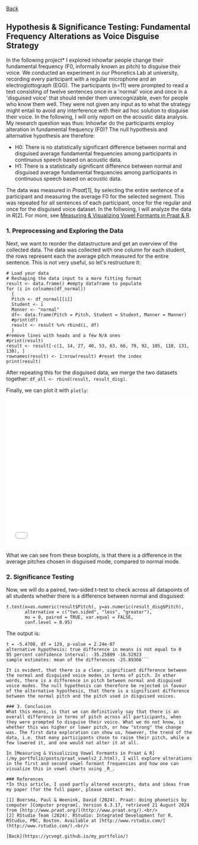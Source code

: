 [Back](https://ycvogt.github.io/my_portfolio/)

##  Hypothesis & Significance Testing: Fundamental Frequency Alterations as Voice Disguise Strategy

In the following project* I explored inhowfar people change their fundamental frequency (F0, informally known as pitch) to disguise their voice. We conducted an experiment in our Phonetics Lab at university, recording every participant with a regular microphone and an electroglottograph (EGG). The participants (n=11) were prompted to read a text consisting of twelve sentences once in a 'normal' voice and once in a 'disguised voice' that should render them unrecognizable, even for people who know them well. They were not given any input as to what the strategy might entail to avoid any interference with their ad hoc solution to disguise their voice. In the following, I will only report on the acoustic data analysis. My research question was thus: Inhowfar do the participants employ alteration in fundamental frequency (F0)? The null hypothesis and alternative hypothesis are therefore:
* H0: There is no statistically significant difference between normal and disguised average fundamental frequencies among participants in continuous speech based on acoustic data.
* H1: There is a statistically significant difference between normal and disguised average fundamental frequencies among participants in continuous speech based on acoustic data.

The data was measured in _Praat_[1], by selecting the entire sentence of a participant and measuring the average F0 for the selected segment. This was repeated for all sentences of each participant, once for the regular and once for the disguised voice dataset. In the follwoing, I will analyze the data in _R_[2]. For more, see [Measuring & Visualizing Vowel Formants in Praat & R](/my_portfolio/posts/praat_vowels2_2.html).

### 1. Preprocessing and Exploring the Data
Next, we want to reorder the datastructure and get an overview of the collected data. The data was collected with one column for each student, the rows represent each the average pitch measured for the entire sentence. This is not very useful, so let's restructure it:

```
# Load your data
# Reshaping the data input to a more fitting format 
result <- data.frame() #empty dataframe to populate
for (i in colnames(df_normal))
  {
  Pitch <- df_normal[[i]]
  Student <- i
  Manner <- "normal"
  df<- data.frame(Pitch = Pitch, Student = Student, Manner = Manner)
  #print(df)
  result <- result %>% rbind(i, df)
  }
#remove lines with heads and a few N/A ones
#print(result)
result <- result[-c(1, 14, 27, 40, 53, 63, 66, 79, 92, 105, 118, 131, 138), ]
rownames(result) <- 1:nrow(result) #reset the index
print(result)
```
After repeating this for the disguised data, we merge the two datasets together: ```df_all <- rbind(result, result_disg)```.

Finally, we can plot it with ```plotly```:

<iframe src="images/praat/pitch.html" width="100%" height="400px" style="border:none;"></iframe><br/>


What we can see from these boxplots, is that there is a difference in the average pitches chosen in disguised mode, compared to normal mode.

### 2. Significance Testing

Now, we will do a paired, two-sided t-test to check across all datapoints of all students whether there is a difference between normal and disguised:
```
t.test(x=as.numeric(result$Pitch), y=as.numeric(result_disg$Pitch),
       alternative = c("two.sided", "less", "greater"),
       mu = 0, paired = TRUE, var.equal = FALSE,
       conf.level = 0.95)
```

The output is:
```
t = -5.4708, df = 129, p-value = 2.24e-07
alternative hypothesis: true difference in means is not equal to 0
95 percent confidence interval: -35.25809 -16.52923
sample estimates: mean of the differences -25.89366```

It is evident, that there is a clear, significant difference between the normal and disguised voice modes in terms of pitch. In other words, there is a difference in pitch between normal and disguised voice modes. The null hypothesis can therefore be rejected in favour of the alternative hypothesis, that there is a significant difference between the normal pitch and the pitch used in disguised voices.

### 3. Conclusion
What this means, is that we can definitively say that there is an overall difference in terms of pitch across all participants, when they were prompted to disguise their voice. What we do not know, is whether this was higher or lower pitch, or how "strong" the change was. The first data exploration can show us, however, the trend of the data, i.e. that many participants chose to raise their pitch, while a few lowered it, and one would not alter it at all. 

In [Measuring & Visualizing Vowel Formants in Praat & R](/my_portfolio/posts/praat_vowels2_2.html), I will explore alterations in the first and second vowel formant frequencies and how one can visualize this in vowel charts using _R_. 

### References
*In this article, I used partly altered excerpts, data and ideas from my paper (for the full paper, please contact me).

[1] Boersma, Paul & Weenink, David (2024). Praat: doing phonetics by computer [Computer program]. Version 6.3.17, retrieved 21 August 2024 from [http://www.praat.org/](http://www.praat.org/).<br/>
[2] RStudio Team (2024). RStudio: Integrated Development for R. RStudio, PBC, Boston. Available at [http://www.rstudio.com/](http://www.rstudio.com/).<br/>

[Back](https://ycvogt.github.io/my_portfolio/)

